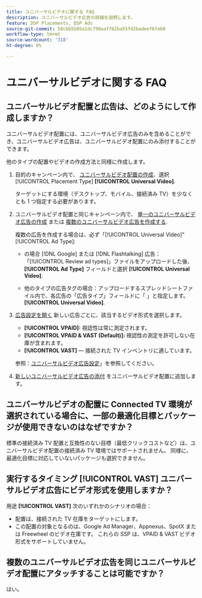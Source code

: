 ```yaml
---
title: ユニバーサルビデオに関する FAQ
description: ユニバーサルビデオ広告の詳細を説明します。
feature: DSP Placements, DSP Ads
source-git-commit: 58cbb5b85a1dc790aaf762ba55fd2badeef6fe68
workflow-type: tm+mt
source-wordcount: '318'
ht-degree: 0%

---
```


# ユニバーサルビデオに関する FAQ

## ユニバーサルビデオ配置と広告は、どのようにして作成しますか？

ユニバーサルビデオ配置には、ユニバーサルビデオ広告のみを含めることができ、ユニバーサルビデオ広告は、ユニバーサルビデオ配置にのみ添付することができます。

他のタイプの配置やビデオの作成方法と同様に作成します。

1. 目的のキャンペーン内で、 [ユニバーサルビデオ配置の作成](/help/dsp/campaign-management/placements/placement-create.md)、選択 [!UICONTROL Placement Type] **[!UICONTROL Universal Video]**.

   ターゲットにする環境（デスクトップ、モバイル、接続済み TV）を少なくとも 1 つ指定する必要があります。

1. ユニバーサルビデオ配置と同じキャンペーン内で、 [単一のユニバーサルビデオ広告の作成](/help/dsp/campaign-management/ads/ad-create.md) または [複数のユニバーサルビデオ広告を作成する](/help/dsp/campaign-management/ads/ad-create-multiple.md).

   複数の広告を作成する場合は、必ず「[!UICONTROL Universal Video]&quot; [!UICONTROL Ad Type]:

   * の場合 [!DNL Google] または [!DNL Flashtalking] 広告：「[!UICONTROL Review ad types]」ファイルをアップロードした後、 **[!UICONTROL Ad Type]** フィールドと選択 **[!UICONTROL Universal Video]**.

   * 他のタイプの広告タグの場合：アップロードするスプレッドシートファイル内で、各広告の「広告タイプ」フィールドに「 」と指定します。 **[!UICONTROL Universal Video]**.

1. [広告設定を開く](/help/dsp/campaign-management/ads/ad-edit.md) 新しい広告ごとに、該当するビデオ形式を選択します。

   * **[!UICONTROL VPAID]:** 視認性は常に測定されます。
   * **[!UICONTROL VPAID & VAST (Default)]:** 視認性の測定を許可しない在庫が含まれます。
   * **[!UICONTROL VAST]**  — 接続された TV インベントリに適しています。

   参照：[ユニバーサルビデオ広告設定](/help/dsp/campaign-management/ads/ad-settings-universal-video.md)」を参照してください。

1. [新しいユニバーサルビデオ広告の添付](/help/dsp/campaign-management/ads/ad-attach-to-placement.md) をユニバーサルビデオ配置に追加します。

## ユニバーサルビデオの配置に Connected TV 環境が選択されている場合に、一部の最適化目標とパッケージが使用できないのはなぜですか？

標準の接続済み TV 配置と互換性のない目標（最低クリックコストなど）は、ユニバーサルビデオ配置の接続済み TV 環境ではサポートされません。 同様に、最適化目標に対応していないパッケージも選択できません。

## 実行するタイミング **[!UICONTROL VAST]** ユニバーサルビデオ広告にビデオ形式を使用しますか？

用途 **[!UICONTROL VAST]** 次のいずれかのシナリオの場合：

* 配置は、接続された TV 在庫をターゲットにします。
* この配置の対象となるのは、Google Ad Manager、Appnexus、SpotX または Freewheel のビデオ在庫です。 これらの SSP は、VPAID &amp; VAST ビデオ形式をサポートしていません。

## 複数のユニバーサルビデオ広告を同じユニバーサルビデオ配置にアタッチすることは可能ですか？

はい。
